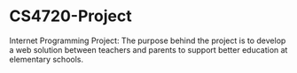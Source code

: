 # CS4720-Project
Internet Programming Project: The purpose behind the project is to develop a web solution between teachers and parents to support better education at elementary schools. 
